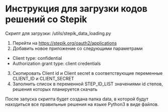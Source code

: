 # Инструкция для загрузки кодов решений со Stepik
Скрипт для загрузки: /utils/stepik_data_loading.py
1. Перейти на https://stepik.org/oauth2/applications
2. Добавить новое приложение со следующими параметрами
* Сlient type: confidential
* Authorization grant type: client credentials
3. Скопировать Client id и Client secret в соответствующие переменные CLIENT_ID и CLIENT_SECRET
4. Заполнить список в переменной STEP_ID_LIST значениями id степов, решения которых планируется скачать

После запуска скрипта будет создана папка data, в которой будут находиться все правильные решения на языке Python3 в виде файлов.
